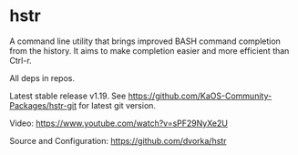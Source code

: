 # hstr
A command line utility that brings improved BASH command completion from the history. It aims to make completion easier and more efficient than Ctrl-r.

All deps in repos.

Latest stable release v1.19. See https://github.com/KaOS-Community-Packages/hstr-git for latest git version.

Video: https://www.youtube.com/watch?v=sPF29NyXe2U

Source and Configuration: https://github.com/dvorka/hstr
